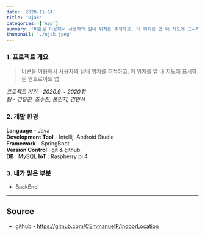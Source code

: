 ```yaml
---
date: '2020-11-14'
title: 'Ojak'
categories: ['App']
summary: '비콘을 이용해서 사용자의 실내 위치를 추적하고, 이 위치를 앱 내 지도에 표시하는 안드로이드 앱'
thumbnail: './ojak.jpeg'
---
```


### 1. 프로젝트 개요

> 비콘을 이용해서 사용자의 실내 위치를 추적하고, 이 위치를 앱 내 지도에 표시하는 안드로이드 앱

_프로젝트 기간 - 2020.9 ~ 2020.11_  
_팀 - 김유진, 조수진, 홍민지, 김민석_

### 2. 개발 환경

**Language** - Java  
**Development Tool** - Intellij, Android Studio  
**Framework** - SpringBoot  
**Version Control** : git & github  
**DB** : MySQL
**IoT** : Raspberry pi 4

### 3. 내가 맡은 부분

- BackEnd

---

## Source

- github - [<https://github.com/CEmmanuelP/indoorLocation>](https://github.com/CEmmanuelP/indoorLocation)
